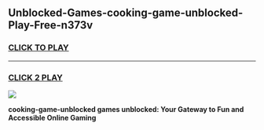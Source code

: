 
## Unblocked-Games-cooking-game-unblocked-Play-Free-n373v
<h3>
<a href="https://premium76.site?title=cooking-game-unblocked&ref=10A">CLICK TO PLAY</a></h3>
<hr>

<h3>
<a href="https://premium76.site?title=cooking-game-unblocked&ref=10A">CLICK 2 PLAY</a>
  
</h3>

<a href="https://premium76.site?title=cooking-game-unblocked&ref=10A"><img src="https://clearcache.store/games.png"></a>


**cooking-game-unblocked games unblocked: Your Gateway to Fun and Accessible Online Gaming**
